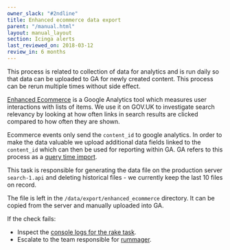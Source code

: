 ```yaml
---
owner_slack: "#2ndline"
title: Enhanced ecommerce data export
parent: "/manual.html"
layout: manual_layout
section: Icinga alerts
last_reviewed_on: 2018-03-12
review_in: 6 months
---
```


This process is related to collection of data for analytics and is run daily so that data can be uploaded to GA for newly created content. This process can be rerun multiple times without side effect.

[Enhanced Ecommerce](https://developers.google.com/analytics/devguides/collection/analyticsjs/enhanced-ecommerce)
is a Google Analytics tool which measures user interactions with lists of items.
We use it on GOV.UK to investigate search relevancy by looking at how often
links in search results are clicked compared to how often they are shown.

Ecommerce events only send the `content_id` to google analytics. In order to make the data valuable we upload additional data fields linked to the `content_id` which can then be used for reporting within GA. GA refers to this process as a [query time import](https://support.google.com/analytics/answer/6071511?hl=en).

This task is responsible for generating the data file on the production server `search-1.api` and deleting historical files - we currently keep the last 10 files on record.

The file is left in the `/data/export/enhanced_ecommerce` directory. It can be
copied from the server and manually uploaded into GA.

If the check fails:

- Inspect the [console
logs for the rake task](https://deploy.publishing.service.gov.uk/job/enhanced_ecommerce/).
- Escalate to the team responsible for [rummager](/apps/rummager.html).
